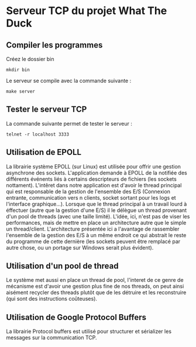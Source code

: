 # Serveur TCP du projet What The Duck

## Compiler les programmes

Créez le dossier bin

`` mkdir bin ``

Le serveur se compile avec la commande suivante :

`` make server ``

## Tester le serveur TCP

La commande suivante permet de tester le serveur :

``telnet -r localhost 3333 ``

## Utilisation de EPOLL
La librairie système EPOLL (sur Linux) est utilisée pour offrir une gestion asynchrone des sockets. L'application demande à EPOLL de la notifiée des différents événents liés à certains descripteurs de fichiers (les sockets nottament). L'intêret dans notre application est d'avoir le thread principal qui est responsable de la gestion de l'ensemble des E/S (Connexion entrante, communication vers n clients, socket sortant pour les logs et l'interface graphique...). Lorsque que le thread principal à un travail lourd à éffectuer (autre que la gestion d'une E/S) il le délègue un thread provenant d'un pool de threads (avec une taille limité). L'idée, ici, n'est pas de viser les performances, mais de mettre en place un architecture autre que le simple un thread/client. L'architecture présentée ici a l'avantage de rassembler l'ensemble de la gestion des E/S à un même endroit ce qui abstrait le reste du programme de cette dernière (les sockets peuvent être remplacé par autre chose, ou un portage sur Windows serait plus évident).

## Utilisation d'un pool de thread
Le système met aussi en place un thread de pool, l'interet de ce genre de mécanisme est d'avoir une gestion plus fine de nos threads, on peut ainsi aisément recycler des threads plutôt que de les détruire et les reconstruire (qui sont des instructions coûteuses).

## Utilisation de Google Protocol Buffers
La librairie Protocol buffers est utilisé pour structurer et sérializer les messages sur la communication TCP.